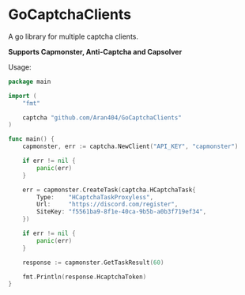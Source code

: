 # GoCaptchaClients
A go library for multiple captcha clients. 

**Supports Capmonster, Anti-Captcha and Capsolver**

Usage: 
```go
package main

import (
	"fmt"

	captcha "github.com/Aran404/GoCaptchaClients"
)

func main() {
	capmonster, err := captcha.NewClient("API_KEY", "capmonster")

	if err != nil {
		panic(err)
	}

	err = capmonster.CreateTask(captcha.HCaptchaTask{
		Type:    "HCaptchaTaskProxyless",
		Url:     "https://discord.com/register",
		SiteKey: "f5561ba9-8f1e-40ca-9b5b-a0b3f719ef34",
	})

	if err != nil {
		panic(err)
	}

	response := capmonster.GetTaskResult(60)

	fmt.Println(response.HcaptchaToken)
}

```
